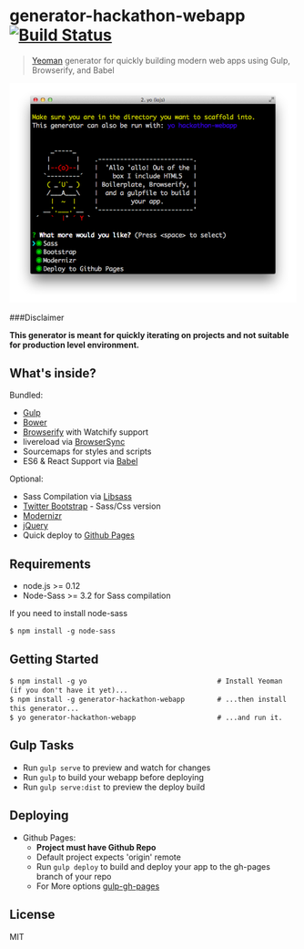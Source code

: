 # generator-hackathon-webapp [![Build Status](https://travis-ci.org/timotius02/generator-hackathon-webapp.svg?branch=master)](https://travis-ci.org/timotius02/generator-hackathon-webapp)

> [Yeoman](http://yeoman.io) generator for quickly building modern web apps using Gulp, Browserify, and Babel

![](screenshot.png)

###Disclaimer

**This generator is meant for quickly iterating on projects and not suitable for production level environment.**

## What's inside?

Bundled:

* [Gulp](http://gulpjs.com/)
* [Bower](http://bower.io/)
* [Browserify](http://browserify.org/) with Watchify support 
* livereload via [BrowserSync](http://www.browsersync.io/)
* Sourcemaps for styles and scripts
* ES6 & React Support via [Babel](https://babeljs.io/)

Optional: 

* Sass Compilation via [Libsass](http://libsass.org/)
* [Twitter Bootstrap](http://getbootstrap.com/) - Sass/Css version
* [Modernizr](http://modernizr.com/)
* [jQuery](https://jquery.com/)
* Quick deploy to [Github Pages](https://pages.github.com/)


## Requirements

* node.js >= 0.12
* Node-Sass >= 3.2 for Sass compilation

If you need to install node-sass
```
$ npm install -g node-sass
```

## Getting Started

```
$ npm install -g yo                                # Install Yeoman (if you don't have it yet)...
$ npm install -g generator-hackathon-webapp   	   # ...then install this generator...
$ yo generator-hackathon-webapp                    # ...and run it.
```

## Gulp Tasks

- Run `gulp serve` to preview and watch for changes
- Run `gulp` to build your webapp before deploying
- Run `gulp serve:dist` to preview the deploy build

## Deploying
- Github Pages: 
	- **Project must have Github Repo**
	- Default project expects 'origin' remote
	- Run `gulp deploy` to build and deploy your app to the gh-pages branch of your repo
	- For More options [gulp-gh-pages](https://www.npmjs.com/package/gulp-gh-pages)

## License

MIT